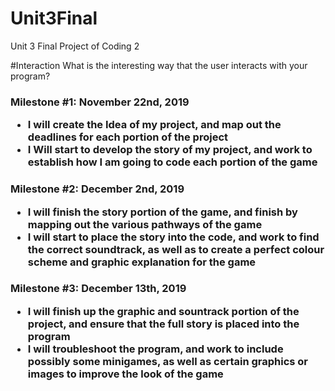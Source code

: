 # Unit3Final
 Unit 3 Final Project of Coding 2
 
 #Interaction
 What is the interesting way that the user interacts with your program?
 
 <h3>Milestone #1: November 22nd, 2019
 <ul>
  <li>I will create the Idea of my project, and map out the deadlines for each portion of the project</li>
  <li>I Will start to develop the story of my project, and work to establish how I am going to code each portion of the game</li>
 </ul>
 <h3>Milestone #2: December 2nd, 2019
 <ul>
  <li>I will finish the story portion of the game, and finish by mapping out the various pathways of the game</li>
  <li>I will start to place the story into the code, and work to find the correct soundtrack, as well as to create a perfect colour scheme and graphic explanation for the game</li>
 </ul>
 <h3>Milestone #3: December 13th, 2019
  <ul>
  <li>I will finish up the graphic and sountrack portion of the project, and ensure that the full story is placed into the program</li>
  <li>I will troubleshoot the program, and work to include possibly some minigames, as well as certain graphics or images to improve the look of the game</li>
 </ul>
